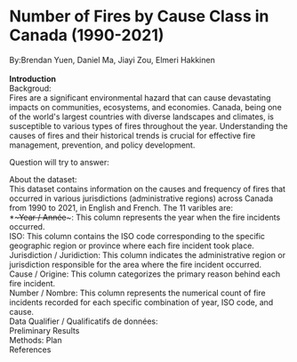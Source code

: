 # Number of Fires by Cause Class in Canada (1990-2021)
By:Brendan Yuen, Daniel Ma, Jiayi Zou, Elmeri Hakkinen\
\
**Introduction**\
Backgroud:\
Fires are a significant environmental hazard that can cause devastating impacts on communities, ecosystems, and economies. Canada, being one of the world's largest countries with diverse landscapes and climates, is susceptible to various types of fires throughout the year. Understanding the causes of fires and their historical trends is crucial for effective fire management, prevention, and policy development.

Question will try to answer:

About the dataset:\
This dataset contains information on the causes and frequency of fires that occurred in various jurisdictions (administrative regions) across Canada from 1990 to 2021, in English and French. The 11 varibles are:\
*~~~Year / Année~~~: This column represents the year when the fire incidents occurred.\
ISO: This column contains the ISO code corresponding to the specific geographic region or province where each fire incident took place.\
Jurisdiction / Juridiction: This column indicates the administrative region or jurisdiction responsible for the area where the fire incident occurred.\
Cause / Origine: This column categorizes the primary reason behind each fire incident.\
Number / Nombre: This column represents the numerical count of fire incidents recorded for each specific combination of year, ISO code, and cause.\
Data Qualifier / Qualificatifs de données:
\
Preliminary Results\
Methods: Plan\
References 
